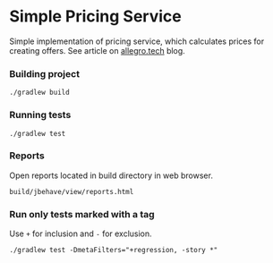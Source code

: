 # Simple Pricing Service
Simple implementation of pricing service, which calculates prices for creating offers. See article on 
[allegro.tech](http://allegro.tech/acceptance-testing-with-jbehave-and-gradle.html) blog.

### Building project

```
./gradlew build
```

### Running tests

```
./gradlew test
```

### Reports

Open reports located in build directory in web browser.

```
build/jbehave/view/reports.html
```

### Run only tests marked with a tag

Use `+` for inclusion and `-` for exclusion.

```
./gradlew test -DmetaFilters="+regression, -story *"
```
